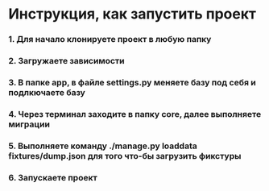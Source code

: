 # Инструкция, как запустить проект
### 1. Для начало клонируете проект в любую папку
### 2. Загружаете зависимости
### 3. В папке app, в файле settings.py меняете базу под себя и подлкючаете базу
### 4. Через терминал заходите в папку core, далее выполняете миграции 
### 5. Выполняете команду ./manage.py loaddata fixtures/dump.json для того что-бы загрузить фикстуры
### 6. Запускаете проект
